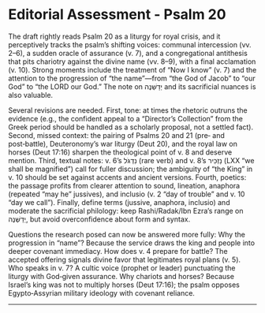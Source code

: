 # Editorial Assessment - Psalm 20

The draft rightly reads Psalm 20 as a liturgy for royal crisis, and it perceptively tracks the psalm’s shifting voices: communal intercession (vv. 2–6), a sudden oracle of assurance (v. 7), and a congregational antithesis that pits chariotry against the divine name (vv. 8–9), with a final acclamation (v. 10). Strong moments include the treatment of “Now I know” (v. 7) and the attention to the progression of “the name”—from “the God of Jacob” to “our God” to “the LORD our God.” The note on יְדַשְּׁנֶה and its sacrificial nuances is also valuable.

Several revisions are needed. First, tone: at times the rhetoric outruns the evidence (e.g., the confident appeal to a “Director’s Collection” from the Greek period should be handled as a scholarly proposal, not a settled fact). Second, missed context: the pairing of Psalms 20 and 21 (pre‑ and post‑battle), Deuteronomy’s war liturgy (Deut 20), and the royal law on horses (Deut 17:16) sharpen the theological point of v. 8 and deserve mention. Third, textual notes: v. 6’s נִדְגֹּל (rare verb) and v. 8’s נַזְכִּיר (LXX “we shall be magnified”) call for fuller discussion; the ambiguity of “the King” in v. 10 should be set against accents and ancient versions. Fourth, poetics: the passage profits from clearer attention to sound, lineation, anaphora (repeated “may he” jussives), and inclusio (v. 2 “day of trouble” and v. 10 “day we call”). Finally, define terms (jussive, anaphora, inclusio) and moderate the sacrificial philology: keep Rashi/Radak/Ibn Ezra’s range on יְדַשְּׁנֶה, but avoid overconfidence about form and syntax.

Questions the research posed can now be answered more fully: Why the progression in “name”? Because the service draws the king and people into deeper covenant immediacy. How does v. 4 prepare for battle? The accepted offering signals divine favor that legitimates royal plans (v. 5). Who speaks in v. 7? A cultic voice (prophet or leader) punctuating the liturgy with God‑given assurance. Why chariots and horses? Because Israel’s king was not to multiply horses (Deut 17:16); the psalm opposes Egypto‑Assyrian military ideology with covenant reliance.

---